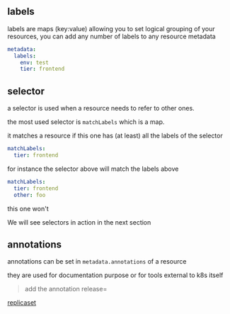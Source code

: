 ## labels

labels are maps (key:value) allowing you to set logical grouping of your resources, you can add any number of labels to any resource metadata

```yaml
metadata:
  labels:
    env: test
    tier: frontend 
```

## selector

a selector is used when a resource needs to refer to other ones.

the most used selector is `matchLabels` which is a map. 

it matches a resource if this one has (at least) all the labels of the selector

```yaml
matchLabels:
  tier: frontend 
```
for instance the selector above will match the labels above

```yaml
matchLabels:
  tier: frontend 
  other: foo
```

this one won't

We will see selectors in action in the next section

## annotations

annotations can be set in `metadata.annotations` of a resource

they are used for documentation purpose or for tools external to k8s itself

> add the annotation release=<today>

[replicaset](./replicaset.md)
